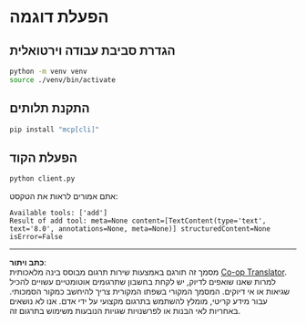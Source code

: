 <!--
CO_OP_TRANSLATOR_METADATA:
{
  "original_hash": "c3c28b090a54f59374677200e23a809e",
  "translation_date": "2025-10-06T16:05:29+00:00",
  "source_file": "03-GettingStarted/10-advanced/code/python/README.md",
  "language_code": "he"
}
-->
# הפעלת דוגמה

## הגדרת סביבת עבודה וירטואלית

```sh
python -m venv venv
source ./venv/bin/activate
```

## התקנת תלותים

```sh
pip install "mcp[cli]"
```

## הפעלת הקוד

```sh
python client.py
```

אתם אמורים לראות את הטקסט:

```text
Available tools: ['add']
Result of add tool: meta=None content=[TextContent(type='text', text='8.0', annotations=None, meta=None)] structuredContent=None isError=False
```

---

**כתב ויתור**:  
מסמך זה תורגם באמצעות שירות תרגום מבוסס בינה מלאכותית [Co-op Translator](https://github.com/Azure/co-op-translator). למרות שאנו שואפים לדיוק, יש לקחת בחשבון שתרגומים אוטומטיים עשויים להכיל שגיאות או אי דיוקים. המסמך המקורי בשפתו המקורית צריך להיחשב כמקור הסמכותי. עבור מידע קריטי, מומלץ להשתמש בתרגום מקצועי על ידי אדם. אנו לא נושאים באחריות לאי הבנות או לפרשנויות שגויות הנובעות משימוש בתרגום זה.